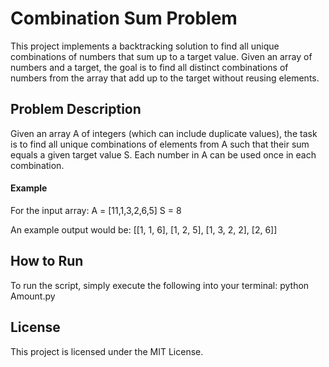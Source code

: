# Combination Sum Problem
This project implements a backtracking solution to find all unique combinations of numbers that sum up to a target value. Given an array of numbers and a target, the goal is to find all distinct combinations of numbers from the array that add up to the target without reusing elements.

## Problem Description
Given an array A of integers (which can include duplicate values), the task is to find all unique combinations of elements from A such that their sum equals a given target value S. Each number in A can be used once in each combination.

#### Example
For the input array:
A = [11,1,3,2,6,5]
S = 8

An example output would be:
[[1, 1, 6], [1, 2, 5], [1, 3, 2, 2], [2, 6]]

## How to Run
To run the script, simply execute the following into your terminal: python Amount.py 

## License
This project is licensed under the MIT License.
